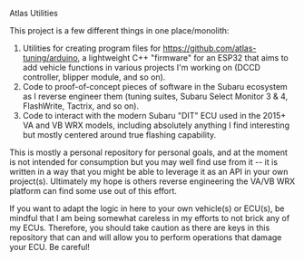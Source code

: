 Atlas Utilities

This project is a few different things in one place/monolith:

1. Utilities for creating program files for https://github.com/atlas-tuning/arduino, a lightweight C++ "firmware" for an ESP32 that aims to add vehicle functions in various projects I'm working on (DCCD controller, blipper module, and so on).
2. Code to proof-of-concept pieces of software in the Subaru ecosystem as I reverse engineer them (tuning suites, Subaru Select Monitor 3 & 4, FlashWrite, Tactrix, and so on).
3. Code to interact with the modern Subaru "DIT" ECU used in the 2015+ VA and VB WRX models, including absolutely anything I find interesting but mostly centered around true flashing capability.

This is mostly a personal repository for personal goals, and at the moment is not intended for consumption but you may well find use from it -- it is written in a way that you might be able to leverage it as an API in your own project(s).  Ultimately my hope is others reverse engineering the VA/VB WRX platform can find some use out of this effort.

If you want to adapt the logic in here to your own vehicle(s) or ECU(s), be mindful that I am being somewhat careless in my efforts to not brick any of my ECUs.  Therefore, you should take caution as there are keys in this repository that can and will allow you to perform operations that damage your ECU. Be careful!
